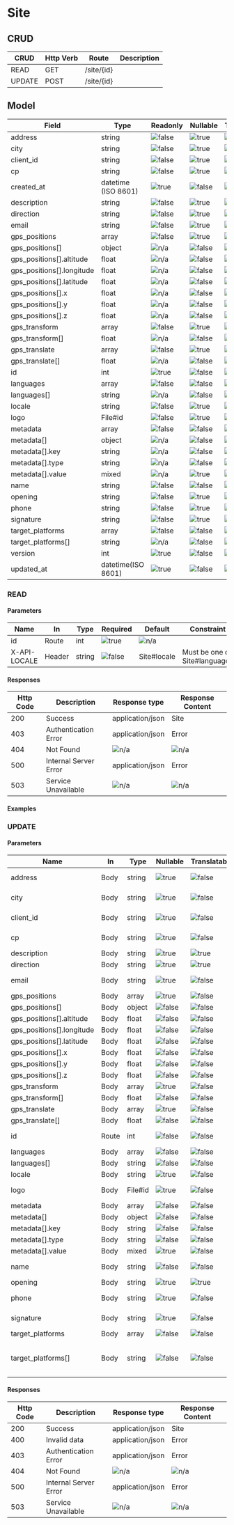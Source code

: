 # Site

## CRUD
| CRUD   | Http Verb | Route      | Description      |
|--------|-----------|------------|------------------|
| READ   | GET       | /site/{id} |                  |
| UPDATE | POST      | /site/{id} |                  |

## Model
| Field                     | Type                | Readonly            | Nullable            | Translatable        | Description |
|---------------------------|---------------------|---------------------|---------------------|---------------------|-------------|
| address                   | string              | ![false][falseIcon] | ![true][trueIcon]   | ![false][falseIcon] |             |
| city                      | string              | ![false][falseIcon] | ![true][trueIcon]   | ![false][falseIcon] |             |
| client_id                 | string              | ![false][falseIcon] | ![true][trueIcon]   | ![false][falseIcon] |             |
| cp                        | string              | ![false][falseIcon] | ![true][trueIcon]   | ![false][falseIcon] |             |
| created_at                | datetime (ISO 8601) | ![true][trueIcon]   | ![false][falseIcon] | ![false][falseIcon] |             |
| description               | string              | ![false][falseIcon] | ![true][trueIcon]   | ![true][trueIcon]   |             |
| direction                 | string              | ![false][falseIcon] | ![true][trueIcon]   | ![true][trueIcon]   |             |
| email                     | string              | ![false][falseIcon] | ![true][trueIcon]   | ![false][falseIcon] |             |
| gps_positions             | array               | ![false][falseIcon] | ![true][trueIcon]   | ![false][falseIcon] |             |
| gps_positions[]           | object              | ![n/a][naIcon]      | ![false][falseIcon] | ![false][falseIcon] |             |
| gps_positions[].altitude  | float               | ![n/a][naIcon]      | ![false][falseIcon] | ![false][falseIcon] |             |
| gps_positions[].longitude | float               | ![n/a][naIcon]      | ![false][falseIcon] | ![false][falseIcon] |             |
| gps_positions[].latitude  | float               | ![n/a][naIcon]      | ![false][falseIcon] | ![false][falseIcon] |             |
| gps_positions[].x         | float               | ![n/a][naIcon]      | ![false][falseIcon] | ![false][falseIcon] |             |
| gps_positions[].y         | float               | ![n/a][naIcon]      | ![false][falseIcon] | ![false][falseIcon] |             |
| gps_positions[].z         | float               | ![n/a][naIcon]      | ![false][falseIcon] | ![false][falseIcon] |             |
| gps_transform             | array               | ![false][falseIcon] | ![true][trueIcon]   | ![false][falseIcon] |             |
| gps_transform[]           | float               | ![n/a][naIcon]      | ![false][falseIcon] | ![false][falseIcon] |             |
| gps_translate             | array               | ![false][falseIcon] | ![true][trueIcon]   | ![false][falseIcon] |             |
| gps_translate[]           | float               | ![n/a][naIcon]      | ![false][falseIcon] | ![false][falseIcon] |             |
| id                        | int                 | ![true][trueIcon]   | ![false][falseIcon] | ![false][falseIcon] |             |
| languages                 | array               | ![false][falseIcon] | ![false][falseIcon] | ![false][falseIcon] |             |
| languages[]               | string              | ![n/a][naIcon]      | ![false][falseIcon] | ![false][falseIcon] |             |
| locale                    | string              | ![false][falseIcon] | ![true][trueIcon]   | ![false][falseIcon] |             |
| logo                      | File#id             | ![false][falseIcon] | ![true][trueIcon]   | ![false][falseIcon] |             |
| metadata                  | array               | ![false][falseIcon] | ![false][falseIcon] | ![false][falseIcon] |             |
| metadata[]                | object              | ![n/a][naIcon]      | ![false][falseIcon] | ![false][falseIcon] |             |
| metadata[].key            | string              | ![n/a][naIcon]      | ![false][falseIcon] | ![false][falseIcon] |             |
| metadata[].type           | string              | ![n/a][naIcon]      | ![false][falseIcon] | ![false][falseIcon] |             |
| metadata[].value          | mixed               | ![n/a][naIcon]      | ![true][trueIcon]   | ![false][falseIcon] |             |
| name                      | string              | ![false][falseIcon] | ![false][falseIcon] | ![false][falseIcon] |             |
| opening                   | string              | ![false][falseIcon] | ![true][trueIcon]   | ![true][trueIcon]   |             |
| phone                     | string              | ![false][falseIcon] | ![true][trueIcon]   | ![false][falseIcon] |             |
| signature                 | string              | ![false][falseIcon] | ![true][trueIcon]   | ![false][falseIcon] |             |
| target_platforms          | array               | ![false][falseIcon] | ![false][falseIcon] | ![false][falseIcon] |             |
| target_platforms[]        | string              | ![n/a][naIcon]      | ![false][falseIcon] | ![false][falseIcon] |             |
| version                   | int                 | ![true][trueIcon]   | ![false][falseIcon] | ![false][falseIcon] |             |
| updated_at                | datetime(ISO 8601)  | ![true][trueIcon]   | ![false][falseIcon] | ![false][falseIcon] |             |

### READ

#### Parameters
| Name         | In        | Type    | Required            | Default        | Constraint                    | Description |
|--------------|-----------|---------|---------------------|----------------|-------------------------------|-------------|
| id           | Route     | int     | ![true][trueIcon]   | ![n/a][naIcon] |                               |             |
| X-API-LOCALE | Header    | string  | ![false][falseIcon] | Site#locale    | Must be one of Site#languages |             |

#### Responses
| Http Code | Description           | Response type    | Response Content |
|-----------|-----------------------|------------------|------------------|
| 200       | Success               | application/json | Site             |
| 403       | Authentication Error  | application/json | Error            |
| 404       | Not Found             | ![n/a][naIcon]   | ![n/a][naIcon]   |
| 500       | Internal Server Error | application/json | Error            |
| 503       | Service Unavailable   | ![n/a][naIcon]   | ![n/a][naIcon]   |

#### Examples

### UPDATE

#### Parameters
| Name                      | In    | Type    | Nullable            | Translatable        | Default        | Constraints                      |
|---------------------------|-------|---------|---------------------|---------------------|----------------|----------------------------------|
| address                   | Body  | string  | ![true][trueIcon]   | ![false][falseIcon] | null           | Max length: 255                  |
| city                      | Body  | string  | ![true][trueIcon]   | ![false][falseIcon] | null           | Max length: 255                  |
| client_id                 | Body  | string  | ![true][trueIcon]   | ![false][falseIcon] | null           | Max length: 255                  |
| cp                        | Body  | string  | ![true][trueIcon]   | ![false][falseIcon] | null           | Max length: 255                  |
| description               | Body  | string  | ![true][trueIcon]   | ![true][trueIcon]   | null           |                                  |
| direction                 | Body  | string  | ![true][trueIcon]   | ![true][trueIcon]   | null           |                                  |
| email                     | Body  | string  | ![true][trueIcon]   | ![false][falseIcon] | null           | Max length: 255                  |
| gps_positions             | Body  | array   | ![true][trueIcon]   | ![false][falseIcon] | null           |                                  |
| gps_positions[]           | Body  | object  | ![false][falseIcon] | ![false][falseIcon] | ![n/a][naIcon] |                                  |
| gps_positions[].altitude  | Body  | float   | ![false][falseIcon] | ![false][falseIcon] | ![n/a][naIcon] |                                  |
| gps_positions[].longitude | Body  | float   | ![false][falseIcon] | ![false][falseIcon] | ![n/a][naIcon] |                                  |
| gps_positions[].latitude  | Body  | float   | ![false][falseIcon] | ![false][falseIcon] | ![n/a][naIcon] |                                  |
| gps_positions[].x         | Body  | float   | ![false][falseIcon] | ![false][falseIcon] | ![n/a][naIcon] |                                  |
| gps_positions[].y         | Body  | float   | ![false][falseIcon] | ![false][falseIcon] | ![n/a][naIcon] |                                  |
| gps_positions[].z         | Body  | float   | ![false][falseIcon] | ![false][falseIcon] | ![n/a][naIcon] |                                  |
| gps_transform             | Body  | array   | ![true][trueIcon]   | ![false][falseIcon] | null           | Count: 6                         |
| gps_transform[]           | Body  | float   | ![false][falseIcon] | ![false][falseIcon] | ![n/a][naIcon] |                                  |
| gps_translate             | Body  | array   | ![true][trueIcon]   | ![false][falseIcon] | null           | Count: 3                         |
| gps_translate[]           | Body  | float   | ![false][falseIcon] | ![false][falseIcon] | ![n/a][naIcon] |                                  |
| id                        | Route | int     | ![false][falseIcon] | ![false][falseIcon] | Auto-generated | Strictly Positive                |
| languages                 | Body  | array   | ![false][falseIcon] | ![false][falseIcon] | []             |                                  |
| languages[]               | Body  | string  | ![false][falseIcon] | ![false][falseIcon] | ![n/a][naIcon] |                                  |
| locale                    | Body  | string  | ![true][trueIcon]   | ![false][falseIcon] | null           |                                  |
| logo                      | Body  | File#id | ![true][trueIcon]   | ![false][falseIcon] | null           | File must exists                 |
| metadata                  | Body  | array   | ![false][falseIcon] | ![false][falseIcon] | []             |                                  |
| metadata[]                | Body  | object  | ![false][falseIcon] | ![false][falseIcon] | ![n/a][naIcon] |                                  |
| metadata[].key            | Body  | string  | ![false][falseIcon] | ![false][falseIcon] | ![n/a][naIcon] |                                  |
| metadata[].type           | Body  | string  | ![false][falseIcon] | ![false][falseIcon] | ![n/a][naIcon] |                                  |
| metadata[].value          | Body  | mixed   | ![true][trueIcon]   | ![false][falseIcon] | ![n/a][naIcon] |                                  |
| name                      | Body  | string  | ![false][falseIcon] | ![false][falseIcon] | ![n/a][naIcon] | Max length: 255                  |
| opening                   | Body  | string  | ![true][trueIcon]   | ![true][trueIcon]   | null           |                                  |
| phone                     | Body  | string  | ![true][trueIcon]   | ![false][falseIcon] | null           | Max length: 255                  |
| signature                 | Body  | string  | ![true][trueIcon]   | ![false][falseIcon] | null           | Max length: 255                  |
| target_platforms          | Body  | array   | ![false][falseIcon] | ![false][falseIcon] | []             |                                  |
| target_platforms[]        | Body  | string  | ![false][falseIcon] | ![false][falseIcon] | ![n/a][naIcon] | Choice: "web", "kiosk", "mobile" |

#### Responses
| Http Code | Description           | Response type    | Response Content |
|-----------|-----------------------|------------------|------------------|
| 200       | Success               | application/json | Site             |
| 400       | Invalid data          | application/json | Error            |
| 403       | Authentication Error  | application/json | Error            |
| 404       | Not Found             | ![n/a][naIcon]   | ![n/a][naIcon]   |
| 500       | Internal Server Error | application/json | Error            |
| 503       | Service Unavailable   | ![n/a][naIcon]   | ![n/a][naIcon]   |

[trueIcon]: https://maxcdn.icons8.com/Color/PNG/24/Very_Basic/checkmark-24.png
[falseIcon]: https://maxcdn.icons8.com/Color/PNG/24/User_Interface/delete_sign-24.png
[naIcon]: https://maxcdn.icons8.com/Color/PNG/24/Business/not_applicable-24.png
